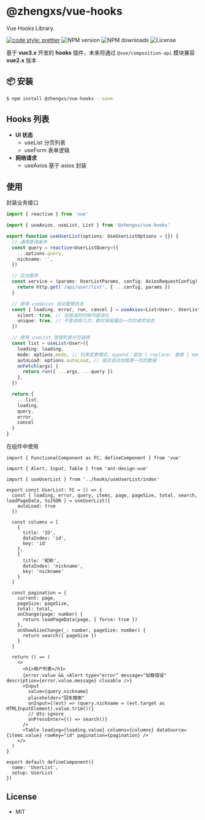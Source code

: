 # @zhengxs/vue-hooks

Vue Hooks Library.

[![code style: prettier](https://img.shields.io/badge/code_style-prettier-ff69b4.svg?style=flat-square)](https://github.com/prettier/prettier)
![NPM version](https://img.shields.io/npm/v/@zhengxs/vue-hooks.svg?style=flat)
![NPM downloads](https://img.shields.io/npm/dm/@zhengxs/vue-hooks.svg?style=flat)
![License](https://img.shields.io/npm/l/@zhengxs/vue-hooks.svg?style=flat-square)

基于 **vue3.x** 开发的 **hooks** 插件，未来将通过 `@vue/composition-api` 模块兼容 **vue2.x** 版本

## 📦 安装

```bash
$ npm install @zhengxs/vue-hooks --save
```

## Hooks 列表

- **UI 状态**
  - useList 分页列表
  - useForm 表单逻辑
- **网络请求**
  - useAxios 基于 axios 封装

## 使用

封装业务接口

```typescript
import { reactive } from 'vue'

import { useAxios, useList, List } from '@zhengxs/vue-hooks'

export function useUserList(options: UseUserListOptions = {}) {
  // 通用查询条件
  const query = reactive<UserListQuery>({
    ...options.query,
    nickname: '',
  })

  // 后台服务
  const service = (params: UserListParams, config: AxiosRequestConfig) => {
    return http.get('/api/user/list', { ...config, params })
  }

  // 使用 useAxios 自动管理状态
  const { loading, error, run, cancel } = useAxios<List<User>, UserListParams>(service, {
    silent: true, // 当错误的时候内部消化
    unique: true, // 不管调用几次，都仅保留最后一次的请求状态
  })

  // 使用 useList 管理列表分页调用
  const list = useList<User>({
    loading: loading,
    mode: options.mode, // 列表变更模式，append：追加 | replace: 替换 | manual: 手动处理
    autoLoad: options.autoLoad, // 是否自动加载第一页的数据
    onFetch(args) {
      return run({ ...args, ...query })
    },
  })

  return {
    ...list,
    loading,
    query,
    error,
    cancel
  }
}

```

在组件中使用

```tsx
import { FunctionalComponent as FC, defineComponent } from 'vue'

import { Alert, Input, Table } from 'ant-design-vue'

import { useUserList } from '../hooks/useUserList/index'

export const UserList: FC = () => {
  const { loading, error, query, items, page, pageSize, total, search, loadPageData, toJSON } = useUserList({
    autoLoad: true
  })

  const columns = [
    {
      title: 'ID',
      dataIndex: 'id',
      key: 'id'
    },
    {
      title: '昵称',
      dataIndex: 'nickname',
      key: 'nickname'
    }
  ]

  const pagination = {
    current: page,
    pageSize: pageSize,
    total: total,
    onChange(page: number) {
      return loadPageData(page, { force: true })
    },
    onShowSizeChange(_: number, pageSize: number) {
      return search({ pageSize })
    }
  }

  return () => (
    <>
      <h1>用户列表</h1>
      {error.value && <Alert type="error" message="加载错误" description={error.value.message} closable />}
      <Input
        value={query.nickname}
        placeholder="回车搜索"
        onInput={(evt) => (query.nickname = (evt.target as HTMLInputElement).value.trim())}
        // @ts-ignore
        onPressEnter={() => search()}
      />
      <Table loading={loading.value} columns={columns} dataSource={items.value} rowKey="id" pagination={pagination} />
    </>
  )
}

export default defineComponent({
  name: 'UserList',
  setup: UserList
})
```

## License

* MIT
